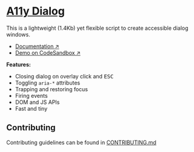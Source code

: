 # [A11y Dialog](https://a11y-dialog.netlify.app)

This is a lightweight (1.4Kb) yet flexible script to create accessible dialog windows.

- [Documentation ↗](https://a11y-dialog.netlify.app)
- [Demo on CodeSandbox ↗](https://codesandbox.io/s/a11y-dialog-v7-pnwqu)

**Features:**

- Closing dialog on overlay click and <kbd>ESC</kbd>
- Toggling `aria-*` attributes
- Trapping and restoring focus
- Firing events
- DOM and JS APIs
- Fast and tiny

## Contributing

Contributing guidelines can be found in [CONTRIBUTING.md](https://github.com/KittyGiraudel/a11y-dialog/blob/main/CONTRIBUTING.md)
